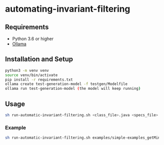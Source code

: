 # automating-invariant-filtering

## Requirements
- Python 3.6 or higher
- [Ollama](https://ollama.com/)

## Installation and Setup
```bash
python3 -m venv venv
source venv/bin/activate
pip install -r requirements.txt
ollama create test-generation-model -f testgen/Modelfile
ollama run test-generation-model (the model will keep running)
```

## Usage
```bash
sh run-automatic-invariant-filtering.sh <class_file>.java <specs_file> <method_under_test> <test_suite_file>.java
```

### Example
```bash
sh run-automatic-invariant-filtering.sh examples/simple-examples_getMin/src/main/java/examples/SimpleMethods.java examples/simple-examples_getMin/specs/SimpleMethods-getMin-specfuzzer-1.assertions getMin examples/simple-examples_getMin/src/test/java/testers/SimpleMethodsTester0.java 
```